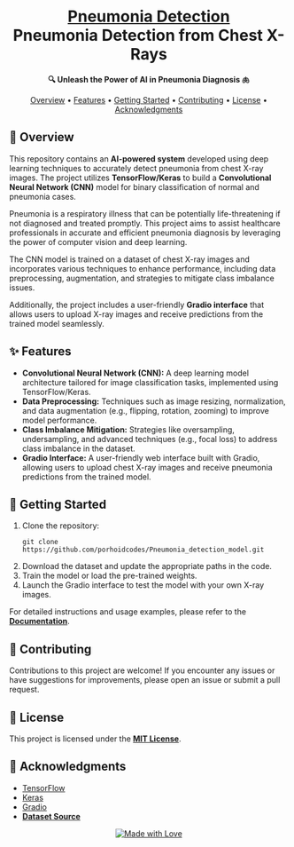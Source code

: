 <h1 align="center">
  <br>
  <a href="https://github.com/porhoidcodes/Pneumonia_detection_model.git"> Pneumonia Detection </a>
  <br>
  Pneumonia Detection from Chest X-Rays
  <br>
</h1>

<p align="center">
  <strong>🔍 Unleash the Power of AI in Pneumonia Diagnosis 🫁</strong>
</p>

<p align="center">
  <a href="#overview">Overview</a> •
  <a href="#features">Features</a> •
  <a href="#getting-started">Getting Started</a> •
  <a href="#contributing">Contributing</a> •
  <a href="#license">License</a> •
  <a href="#acknowledgments">Acknowledgments</a>
</p>



<h2 id="overview">🌅 Overview</h2>

<p>This repository contains an <strong>AI-powered system</strong> developed using deep learning techniques to accurately detect pneumonia from chest X-ray images. The project utilizes <strong>TensorFlow/Keras</strong> to build a <strong>Convolutional Neural Network (CNN)</strong> model for binary classification of normal and pneumonia cases.</p>

<p>Pneumonia is a respiratory illness that can be potentially life-threatening if not diagnosed and treated promptly. This project aims to assist healthcare professionals in accurate and efficient pneumonia diagnosis by leveraging the power of computer vision and deep learning.</p>

<p>The CNN model is trained on a dataset of chest X-ray images and incorporates various techniques to enhance performance, including data preprocessing, augmentation, and strategies to mitigate class imbalance issues.</p>

<p>Additionally, the project includes a user-friendly <strong>Gradio interface</strong> that allows users to upload X-ray images and receive predictions from the trained model seamlessly.</p>
<h2 id="features">✨ Features</h2>

<ul>
  <li><strong>Convolutional Neural Network (CNN):</strong> A deep learning model architecture tailored for image classification tasks, implemented using TensorFlow/Keras.</li>
  <li><strong>Data Preprocessing:</strong> Techniques such as image resizing, normalization, and data augmentation (e.g., flipping, rotation, zooming) to improve model performance.</li>
  <li><strong>Class Imbalance Mitigation:</strong> Strategies like oversampling, undersampling, and advanced techniques (e.g., focal loss) to address class imbalance in the dataset.</li>
  <li><strong>Gradio Interface:</strong> A user-friendly web interface built with Gradio, allowing users to upload chest X-ray images and receive pneumonia predictions from the trained model.</li>
</ul>

<h2 id="getting-started">🚀 Getting Started</h2>

<ol>
  <li>Clone the repository:
    <pre><code>git clone https://github.com/porhoidcodes/Pneumonia_detection_model.git</code></pre>
  </li>

  <li>Download the dataset and update the appropriate paths in the code.</li>
  <li>Train the model or load the pre-trained weights.</li>
  <li>Launch the Gradio interface to test the model with your own X-ray images.</li>
</ol>

<p>For detailed instructions and usage examples, please refer to the <a href="#"><strong>Documentation</strong></a>.</p>

<h2 id="contributing">🤝 Contributing</h2>

<p>Contributions to this project are welcome! If you encounter any issues or have suggestions for improvements, please open an issue or submit a pull request.</p>

<h2 id="license">📝 License</h2>

<p>This project is licensed under the <a href="#"><strong>MIT License</strong></a>.</p>

<h2 id="acknowledgments">🙏 Acknowledgments</h2>

<ul>
  <li><a href="https://www.tensorflow.org/">TensorFlow</a></li>
  <li><a href="https://keras.io/">Keras</a></li>
  <li><a href="https://www.gradio.app/">Gradio</a></li>
  <li><a href="#"><strong>Dataset Source</strong></a></li>
</ul>

<p align="center">
  <a href="#"><img src="https://i.ibb.co/WPjnfzj/made-with-love.png" alt="Made with Love"></a>
</p>
